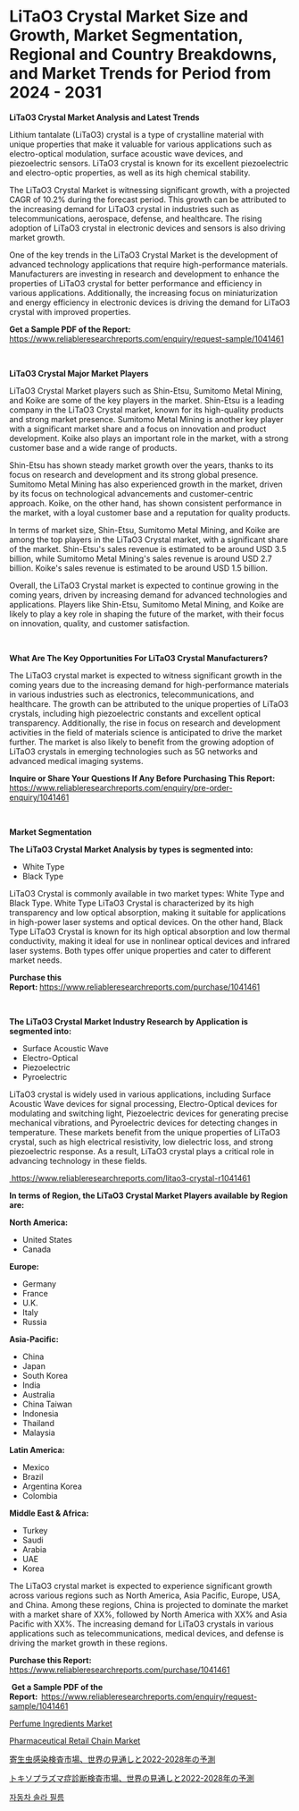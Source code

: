 <p><h1>LiTaO3 Crystal Market Size and Growth, Market Segmentation, Regional and Country Breakdowns, and Market Trends for Period from 2024 -  2031</h1></p><p><strong>LiTaO3 Crystal Market Analysis and Latest Trends</strong></p>
<p><p>Lithium tantalate (LiTaO3) crystal is a type of crystalline material with unique properties that make it valuable for various applications such as electro-optical modulation, surface acoustic wave devices, and piezoelectric sensors. LiTaO3 crystal is known for its excellent piezoelectric and electro-optic properties, as well as its high chemical stability.</p><p>The LiTaO3 Crystal Market is witnessing significant growth, with a projected CAGR of 10.2% during the forecast period. This growth can be attributed to the increasing demand for LiTaO3 crystal in industries such as telecommunications, aerospace, defense, and healthcare. The rising adoption of LiTaO3 crystal in electronic devices and sensors is also driving market growth.</p><p>One of the key trends in the LiTaO3 Crystal Market is the development of advanced technology applications that require high-performance materials. Manufacturers are investing in research and development to enhance the properties of LiTaO3 crystal for better performance and efficiency in various applications. Additionally, the increasing focus on miniaturization and energy efficiency in electronic devices is driving the demand for LiTaO3 crystal with improved properties.</p></p>
<p><strong>Get a Sample PDF of the Report:&nbsp;</strong> <a href="https://www.reliableresearchreports.com/enquiry/request-sample/1041461">https://www.reliableresearchreports.com/enquiry/request-sample/1041461</a></p>
<p>&nbsp;</p>
<p><strong>LiTaO3 Crystal Major Market Players</strong></p>
<p><p>LiTaO3 Crystal Market players such as Shin-Etsu, Sumitomo Metal Mining, and Koike are some of the key players in the market. Shin-Etsu is a leading company in the LiTaO3 Crystal market, known for its high-quality products and strong market presence. Sumitomo Metal Mining is another key player with a significant market share and a focus on innovation and product development. Koike also plays an important role in the market, with a strong customer base and a wide range of products.</p><p>Shin-Etsu has shown steady market growth over the years, thanks to its focus on research and development and its strong global presence. Sumitomo Metal Mining has also experienced growth in the market, driven by its focus on technological advancements and customer-centric approach. Koike, on the other hand, has shown consistent performance in the market, with a loyal customer base and a reputation for quality products.</p><p>In terms of market size, Shin-Etsu, Sumitomo Metal Mining, and Koike are among the top players in the LiTaO3 Crystal market, with a significant share of the market. Shin-Etsu's sales revenue is estimated to be around USD 3.5 billion, while Sumitomo Metal Mining's sales revenue is around USD 2.7 billion. Koike's sales revenue is estimated to be around USD 1.5 billion.</p><p>Overall, the LiTaO3 Crystal market is expected to continue growing in the coming years, driven by increasing demand for advanced technologies and applications. Players like Shin-Etsu, Sumitomo Metal Mining, and Koike are likely to play a key role in shaping the future of the market, with their focus on innovation, quality, and customer satisfaction.</p></p>
<p>&nbsp;</p>
<p><strong>What Are The Key Opportunities For LiTaO3 Crystal Manufacturers?</strong></p>
<p><p>The LiTaO3 crystal market is expected to witness significant growth in the coming years due to the increasing demand for high-performance materials in various industries such as electronics, telecommunications, and healthcare. The growth can be attributed to the unique properties of LiTaO3 crystals, including high piezoelectric constants and excellent optical transparency. Additionally, the rise in focus on research and development activities in the field of materials science is anticipated to drive the market further. The market is also likely to benefit from the growing adoption of LiTaO3 crystals in emerging technologies such as 5G networks and advanced medical imaging systems.</p></p>
<p><strong>Inquire or Share Your Questions If Any Before Purchasing This Report:</strong> <a href="https://www.reliableresearchreports.com/enquiry/pre-order-enquiry/1041461">https://www.reliableresearchreports.com/enquiry/pre-order-enquiry/1041461</a></p>
<p>&nbsp;</p>
<p><strong>Market Segmentation</strong></p>
<p><strong>The LiTaO3 Crystal Market Analysis by types is segmented into:</strong></p>
<p><ul><li>White Type</li><li>Black Type</li></ul></p>
<p><p>LiTaO3 Crystal is commonly available in two market types: White Type and Black Type. White Type LiTaO3 Crystal is characterized by its high transparency and low optical absorption, making it suitable for applications in high-power laser systems and optical devices. On the other hand, Black Type LiTaO3 Crystal is known for its high optical absorption and low thermal conductivity, making it ideal for use in nonlinear optical devices and infrared laser systems. Both types offer unique properties and cater to different market needs.</p></p>
<p><strong>Purchase this Report:&nbsp;</strong><a href="https://www.reliableresearchreports.com/purchase/1041461">https://www.reliableresearchreports.com/purchase/1041461</a></p>
<p>&nbsp;</p>
<p><strong>The LiTaO3 Crystal Market Industry Research by Application is segmented into:</strong></p>
<p><ul><li>Surface Acoustic Wave</li><li>Electro-Optical</li><li>Piezoelectric</li><li>Pyroelectric</li></ul></p>
<p><p>LiTaO3 crystal is widely used in various applications, including Surface Acoustic Wave devices for signal processing, Electro-Optical devices for modulating and switching light, Piezoelectric devices for generating precise mechanical vibrations, and Pyroelectric devices for detecting changes in temperature. These markets benefit from the unique properties of LiTaO3 crystal, such as high electrical resistivity, low dielectric loss, and strong piezoelectric response. As a result, LiTaO3 crystal plays a critical role in advancing technology in these fields.</p></p>
<p><a href="https://www.reliableresearchreports.com/litao3-crystal-r1041461">&nbsp;https://www.reliableresearchreports.com/litao3-crystal-r1041461</a></p>
<p><strong>In terms of Region, the LiTaO3 Crystal Market Players available by Region are:</strong></p>
<p>
    <p> <strong> North America: </strong>
        <ul>
            <li>United States</li>
            <li>Canada</li>
        </ul>
        </p> 
    <p> <strong> Europe: </strong>
        <ul>
            <li>Germany</li>
            <li>France</li>
            <li>U.K.</li>
            <li>Italy</li>
            <li>Russia</li>
        </ul>
        </p> 
    <p> <strong> Asia-Pacific: </strong>
        <ul>
            <li>China</li>
            <li>Japan</li>
            <li>South Korea</li>
            <li>India</li>
            <li>Australia</li>
            <li>China Taiwan</li>
            <li>Indonesia</li>
            <li>Thailand</li>
            <li>Malaysia</li>
        </ul>
        </p> 
    <p> <strong> Latin America: </strong>
        <ul>
            <li>Mexico</li>
            <li>Brazil</li>
            <li>Argentina Korea</li>
            <li>Colombia</li>
        </ul>
        </p> 
    <p> <strong> Middle East & Africa: </strong>
        <ul>
            <li>Turkey</li>
            <li>Saudi</li>
            <li>Arabia</li>
            <li>UAE</li>
            <li>Korea</li>
        </ul>
    </p>
    </p>
<p><p>The LiTaO3 crystal market is expected to experience significant growth across various regions such as North America, Asia Pacific, Europe, USA, and China. Among these regions, China is projected to dominate the market with a market share of XX%, followed by North America with XX% and Asia Pacific with XX%. The increasing demand for LiTaO3 crystals in various applications such as telecommunications, medical devices, and defense is driving the market growth in these regions.</p></p>
<p><strong>Purchase this Report: </strong><a href="https://www.reliableresearchreports.com/purchase/1041461">https://www.reliableresearchreports.com/purchase/1041461</a></p>
<p>&nbsp;<strong>Get a Sample PDF of the Report:&nbsp;&nbsp;</strong><a href="https://www.reliableresearchreports.com/enquiry/request-sample/1041461">https://www.reliableresearchreports.com/enquiry/request-sample/1041461</a></p>
<p><strong></strong></p>
<p><p><a href="https://github.com/arionmp/Market-Research-Report-List-3/blob/main/perfume-ingredients-market.md">Perfume Ingredients Market</a></p><p><a href="https://www.linkedin.com/pulse/global-pharmaceutical-retail-chain-market-types-applications-pul8f">Pharmaceutical Retail Chain Market</a></p><p><a href="https://medium.com/@ethantreutel/%E5%AF%84%E7%94%9F%E8%99%AB%E6%84%9F%E6%9F%93%E6%A4%9C%E6%9F%BB%E5%B8%82%E5%A0%B4-%E4%B8%96%E7%95%8C%E3%81%AE%E5%B1%95%E6%9C%9B%E3%81%A82022%E5%B9%B4%E3%81%8B%E3%82%892028%E5%B9%B4%E3%81%BE%E3%81%A7%E3%81%AE%E4%BA%88%E6%B8%AC%E5%B8%82%E5%A0%B4%E3%81%AB%E3%81%8A%E3%81%91%E3%82%8B%E6%96%B0%E8%88%88%E3%83%88%E3%83%AC%E3%83%B3%E3%83%89%E3%81%A8%E5%B0%86%E6%9D%A5%E3%81%AE%E5%B1%95%E6%9C%9B%E3%81%AB%E3%81%A4%E3%81%84%E3%81%A6-2024%E5%B9%B4%E3%81%8B%E3%82%892031%E5%B9%B4%E3%81%BE%E3%81%A7%E3%81%AE%E6%9C%9F%E9%96%93%E3%81%AB%E3%81%A4%E3%81%84%E3%81%A6-25a673f0b264">寄生虫感染検査市場、世界の見通しと2022-2028年の予測</a></p><p><a href="https://medium.com/@ethantreutel/%E3%82%B0%E3%83%AD%E3%83%BC%E3%83%90%E3%83%AB-%E3%83%88%E3%82%AD%E3%82%BD%E3%83%97%E3%83%A9%E3%82%BA%E3%83%9E%E7%97%87%E8%A8%BA%E6%96%AD%E3%83%86%E3%82%B9%E3%83%88%E5%B8%82%E5%A0%B4%E3%81%AF-2022%E5%B9%B4%E3%81%8B%E3%82%892028%E5%B9%B4%E3%81%BE%E3%81%A7%E3%81%AE%E5%B8%82%E5%A0%B4%E8%A6%8F%E6%A8%A1%E3%81%8C-%E6%A5%AD%E7%95%8C%E3%81%AE%E4%BA%88%E6%B8%AC%E3%81%AB%E3%82%88%E3%82%8B%E3%81%A82024%E5%B9%B4%E3%81%8B%E3%82%892031%E5%B9%B4%E3%81%BE%E3%81%A7%E5%B9%B4%E5%B9%B3%E5%9D%87%E6%88%90%E9%95%B7%E7%8E%87-%E3%81%A7%E6%88%90%E9%95%B7%E3%81%99%E3%82%8B%E3%81%A8%E4%BA%88%E6%83%B3%E3%81%95%E3%82%8C%E3%81%A6%E3%81%84%E3%81%BE%E3%81%99-4f75afa11676">トキソプラズマ症診断検査市場、世界の見通しと2022-2028年の予測</a></p><p><a href="https://medium.com/@vallieemard2023/%EC%9E%90%EB%8F%99%EC%B0%A8-%ED%83%9C%EC%96%91%EA%B4%91-%ED%95%84%EB%A6%84-%EC%8B%9C%EC%9E%A5-%EC%A0%90%EC%9C%A0%EC%9C%A8-%ED%81%AC%EA%B8%B0-%ED%8A%B8%EB%A0%8C%EB%93%9C-%EC%82%B0%EC%97%85-%EB%B6%84%EC%84%9D-%EB%B3%B4%EA%B3%A0%EC%84%9C-%EC%9D%91%EC%9A%A9-%EB%B6%84%EC%95%BC%EB%B3%84-%EC%8A%B9%EC%9A%A9%EC%B0%A8-%EA%B2%BD%EB%9F%89-%EC%83%81%EC%9A%A9-%EC%B0%A8%EB%9F%89-%EB%8C%80%ED%98%95-%EC%83%81%EC%97%85%EC%9A%A9-%EC%B0%A8%EB%9F%89-%EC%9C%A0%ED%98%95%EB%B3%84-%ED%8B%B4%ED%8B%B0%EB%93%9C-%ED%95%84%EB%A6%84-%EB%A9%94%ED%83%88%EB%9D%BC%EC%9D%B4%EC%A6%88%EB%93%9C-%ED%95%84%EB%A6%84-%EC%84%B8%EB%9D%BC%EB%AF%B9-d6f5f8a3315d">자동차 솔라 필름</a></p></p>